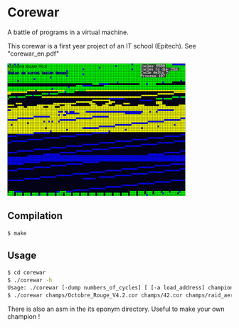 Corewar
=======

A battle of programs in a virtual machine.

This corewar is a first year project of an IT school (Epitech). See "corewar_en.pdf"


![Alt text](./anim.gif "corewar")


Compilation
-----------
~~~bash
$ make
~~~

Usage
-----
~~~bash
$ cd corewar
$ ./corewar -h
Usage: ./corewar [-dump numbers_of_cycles] [ [-a load_address] champion1.cor] ...
$ ./corewar champs/Octobre_Rouge_V4.2.cor champs/42.cor champs/raid_aerien.cor
~~~

There is also an asm in the its eponym directory. Useful to make your own champion !



